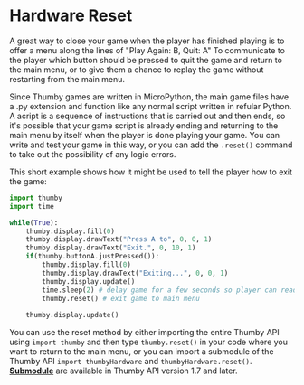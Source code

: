 # Hardware Reset

A great way to close your game when the player has finished playing is to offer a menu along the lines of "Play Again: B, Quit: A" To communicate to the player which button should be pressed to quit the game and return to the main menu, or to give them a chance to replay the game without restarting from the main menu. 

Since Thumby games are written in MicroPython, the main game files have a .py extension and function like any normal script written in refular Python. A acript is a sequence of instructions that is carried out and then ends, so it's possible that your game script is already ending and returning to the main menu by itself when the player is done playing your game. You can write and test your game in this way, or you can add the `.reset()` command to take out the possibility of any logic errors. 

This short example shows how it might be used to tell the player how to exit the game: 

```py 
import thumby
import time

while(True):
    thumby.display.fill(0)
    thumby.display.drawText("Press A to", 0, 0, 1)
    thumby.display.drawText("Exit.", 0, 10, 1)
    if(thumby.buttonA.justPressed()):
        thumby.display.fill(0)
        thumby.display.drawText("Exiting...", 0, 0, 1)
        thumby.display.update()
        time.sleep(2) # delay game for a few seconds so player can read closing message
        thumby.reset() # exit game to main menu
        
    thumby.display.update()
```

You can use the reset method by either importing the entire Thumby API using `import thumby` and then type `thumby.reset()` in your code where you want to return to the main menu, or you can import a submodule of the Thumby API `import thumbyHardware` and `thumbyHardware.reset()`. [**Submodule**](/API/Get-Started/#submodules) are available in Thumby API version 1.7 and later.